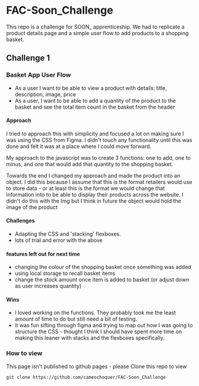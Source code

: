 # FAC-Soon_Challenge
This repo is a challenge for SOON_ apprenticeship. We had to replicate a product details page and a simple user flow to add products to a shopping basket. 

## Challenge 1
### Basket App User Flow

- As a user I want to be able to view a product with details: title, description, image, price
- As a user, I want to be able to add a quantity of the product to the basket and see the total item count in the basket from the header

#### Approach 
I tried to approach this with simplicity and focused a lot on making sure I was using the CSS from Figma. 
I didn't touch any functionality until this was done and felt it was at a place where I could move forward. 

My approach to the javascript was to create 3 functions: one to add, one to minus, and one that would add that quantity to the shopping basket. 

Towards the end I changed my approach and made the product into an object. I did this because I assume that this is the format retailers would use to store data - or at least this is the format we would change that information into to be able to display their products across the website. I didn't do this with the Img but I think in future the object would hold the image of the product 

#### Challenges
- Adapting the CSS and 'stacking' flexboxes. 
- lots of trial and error with the above

#### features left out for next time
- changing the colour of the shopping basket once something was added 
- using local storage to recall basket items
- change the stock amount once item is added to basket (or adjust down as user increases quantity)

#### Wins
- I loved working on the functions. They probably took me the least amount of time to do but still need a bit of testing.
- it was fun sifting through figma and trying to map out how I was going to structure the CSS - thought I think I should have spent more time on making this leaner with stacks and the flexboxes specifically. 

### How to view 
This page isn't published to github pages - please Clone this repo to view
```Terminal 
git clone https://github.com/cameochoquer/FAC-Soon_Challenge
```